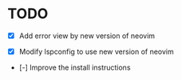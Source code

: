 # TODO

- [x] Add error view by new version of neovim

- [x] Modify lspconfig to use new version of neovim

- [-] Improve the install instructions
